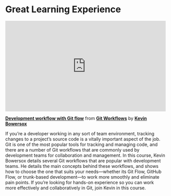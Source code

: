 <h1> Great Learning Experience </h1>
<div style="position:relative;height:0;padding-bottom:56.25%"><iframe width="640" height="360" src="https://www.linkedin.com/learning/embed/git-workflows/development-workflow-with-git-flow?autoplay=false&claim=AQEbzfH15GG1zQAAAZOgNTtDi5bWT2MjbMvK0xvuanNWE6MfcBWq02__GILqCozhooywbc18V1iAuDbOtEH4nIKG-QSVK1YBBPttcLY1gmdmeU8qhgPQbDV1Q7PFuH_hfT4Lg6xbqlLoCqukI1iMlLQPNiZS5sYgIaiKj348PUpRABMS3K2gXrUrJDS0_dz2gsYJYxyNTkLohorHKtKJHDsHHXXYlhgHoTvehnvvn-XPP14p4tfQ0tQALKjmlWxE-rvV0_ii3N_Iz59FV3XHkLgiZlt5rydXCOzWQl7fg6Dt9CMjcju9BptDRqqH4miNjPkag3V-AEifQ0s6QD9EUgQY_B5X2jWrRu2o5Y9-foQIJGL0CMx6PQe1hZ1T0cKGhWPr3CclHOIScSE8A_iXBY8_wYAZjeka0F4obuTPJnRjnOSmedKKkGOj1atjiPCgk_udai8YXyC3Vu1GPJBEn8pKMBqvz8IrLMneWs0Py_Jrp8fJLzcvcG3BLs_Y1x25TIyZXpTLg06wn7ffUqSf7BP036NCSX0vFrIi-d9bcP-F095HxBwWLqvSpqJtyTU-0gaJ2K-UyPfiQWOPQQpumoIWXp9aIYaxVMd2kdXYYMSPVEgqNU2wMXvtT0QGjMCesk7fCmFh11zxmUudf5LJ5vWIZWXpYG5ykEVnDmyOIknQbX0QeF59cht59iU06BAHPNkWl3dog7_L7cNvyKkw9CC8wajl0o03aYk5MKTLb1L9vqYs6jfyQ_M7LCNM6wCdAy7IC8_KrThSsm2efBPjU5EfAVlu__EYDrXkLDvtOFTpBoVr4-XJ_i6Rf71UBZgl-2VLwR0J6DviQPygRafajaFBZiez2YwN6sazxZ3AKourve6RLf9K5Tx3JpFgwjPKUY2Mk3pAB8n3kFW5SzOXae95hFHlM1hTnLYm6MUYTGh8UMb55rOhUNprulPFb_pJlrnWS5asvcjc7bIOUpXTu9X9QsOvxejABosGuAaHWtlCJn0jp-r_-DVsc5k7Q57U1y0_3CR6qiqS3iTRel7VzG1PMjhEoWv4S1jOupnSf_Q1LXbS1ml4pyZ3O3VMueePPxeHcwMXMvJSjsb4viOaksvh6m9DZvX1IhhUbzhrx2ra5qwiKfVWjrALhkB2vYAOCH57VMi0afePC6qHJ72Z2TYQZqWdVptY3h4VGLIxqlYYXPdv7KtLPpTcyKwEuSTaEeNy2C0" mozallowfullscreen="true" webkitallowfullscreen="true" allowfullscreen="true" frameborder="0" style="position:absolute;width:100%;height:100%;left:0"></iframe></div><p><strong><a href="https://www.linkedin.com/learning/git-workflows/development-workflow-with-git-flow?trk=embed_lil">Development workflow with Git flow</a></strong> from <strong><a href="https://www.linkedin.com/learning/git-workflows?trk=embed_lil">Git Workflows</a></strong> by <strong><a href="https://www.linkedin.com/learning/instructors/kevin-bowersox?trk=embed_lil">Kevin Bowersox</a></strong></p>

If you’re a developer working in any sort of team environment, tracking changes to a project’s source code is a vitally important aspect of the job. Git is one of the most popular tools for tracking and managing code, and there are a number of Git workflows that are commonly used by development teams for collaboration and management. In this course, Kevin Bowersox details several Git workflows that are popular with development teams. He details the main concepts behind these workflows, and shows how to choose the one that suits your needs—whether its Git Flow, GitHub Flow, or trunk-based development—to work more smoothly and eliminate pain points. If you’re looking for hands-on experience so you can work more effectively and collaboratively in Git, join Kevin in this course.
